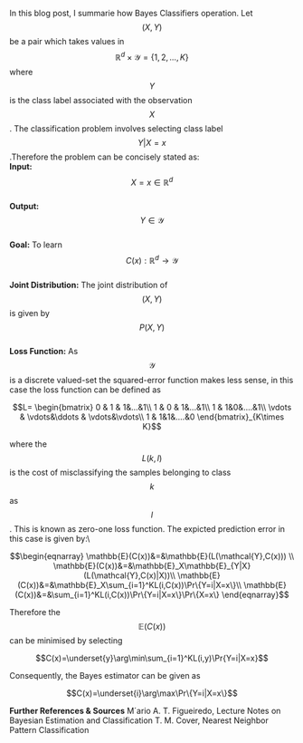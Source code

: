 <script src="https://cdn.mathjax.org/mathjax/latest/MathJax.js?config=TeX-AMS-MML_HTMLorMML" type="text/javascript"></script>
In this blog post, I summarie how Bayes Classifiers operation. Let $$(X,Y)$$ be a pair which takes values in $$\mathbb{R}^d\times\mathcal{Y}=\{1,2,...,K\}$$ where $$Y$$ is the class label associated with the observation $$X$$. The classification problem involves selecting class label $$Y|X=x$$.Therefore the problem can be concisely stated as:\
**Input:** $$X=x\in \mathbb{R}^d$$ \
**Output:** $$Y\in\mathcal{Y}$$ \
**Goal:** To learn $$C(x):\mathbb{R}^d\rightarrow\mathcal{Y}$$ \
**Joint Distribution:**  The joint distribution of $$(X,Y)$$ is given by $$P(X,Y)$$ \
**Loss Function:**  As $$\mathcal{Y}$$ is a discrete valued-set the squared-error function makes less sense, in this case the loss function can be defined as

$$L= \begin{bmatrix}  
0 & 1 & 1&...&1\\  
1 & 0 & 1&...&1\\
1 & 1&0&....&1\\
\vdots & \vdots&\ddots & \vdots&\vdots\\
1 & 1&1&....&0 
\end{bmatrix}_{K\times K}$$

where the $$L(k,l)$$ is the cost of misclassifying the samples belonging to class $$k$$ as $$l$$. This is known as zero-one loss function. The expicted prediction error in this case is given by:\

$$\begin{eqnarray}
\mathbb{E}(C(x))&=&\mathbb{E}(L(\mathcal{Y},C(x))) \\
\mathbb{E}(C(x))&=&\mathbb{E}_X\mathbb{E}_{Y|X}(L(\mathcal{Y},C(x)|X))\\
\mathbb{E}(C(x))&=&\mathbb{E}_X\sum_{i=1}^KL(i,C(x))\Pr\{Y=i|X=x\}\\
\mathbb{E}(C(x))&=&\sum_{i=1}^KL(i,C(x))\Pr\{Y=i|X=x\}\Pr\{X=x\}
\end{eqnarray}$$

Therefore the $$\mathbb{E}(C(x))$$ can be minimised by selecting 

$$C(x)=\underset{y}\arg\min\sum_{i=1}^KL(i,y)\Pr{Y=i|X=x}$$

Consequently, the Bayes estimator can be given as

$$C(x)=\underset{i}\arg\max\Pr\{Y=i|X=x\}$$

**Further References & Sources**
M´ario A. T. Figueiredo, Lecture Notes on Bayesian Estimation and Classification
T. M. Cover, Nearest Neighbor Pattern Classification
